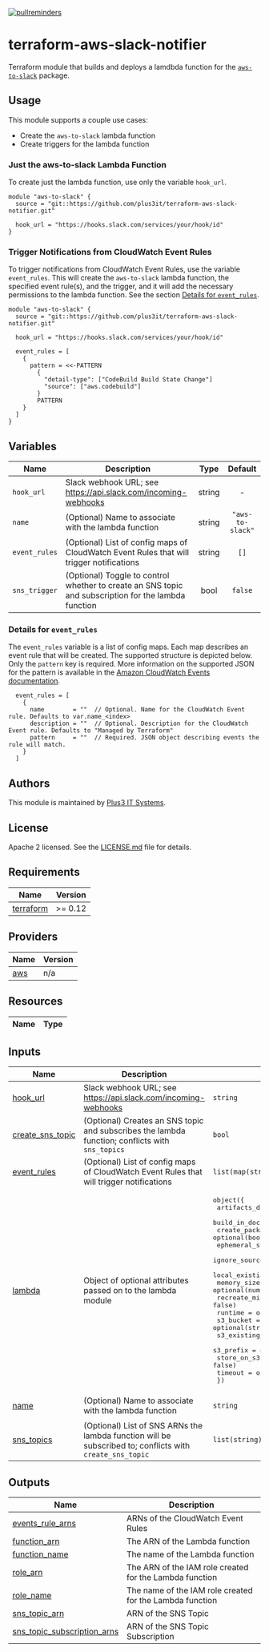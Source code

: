 [![pullreminders](https://pullreminders.com/badge.svg)](https://pullreminders.com?ref=badge)

# terraform-aws-slack-notifier

Terraform module that builds and deploys a lamdbda function for the
[`aws-to-slack`][aws-to-slack] package.

[aws-to-slack]: https://github.com/arabold/aws-to-slack

## Usage

This module supports a couple use cases:

* Create the `aws-to-slack` lambda function
* Create triggers for the lambda function

### Just the aws-to-slack Lambda Function

To create just the lambda function, use only the variable `hook_url`.

```hcl
module "aws-to-slack" {
  source = "git::https://github.com/plus3it/terraform-aws-slack-notifier.git"

  hook_url = "https://hooks.slack.com/services/your/hook/id"
}
```

### Trigger Notifications from CloudWatch Event Rules

To trigger notifications from CloudWatch Event Rules, use the variable
`event_rules`. This will create the `aws-to-slack` lambda function, the
specified event rule(s), and the trigger, and it will add the necessary
permissions to the lambda function. See the section [Details for `event_rules`](#details-for-event_rules).

```hcl
module "aws-to-slack" {
  source = "git::https://github.com/plus3it/terraform-aws-slack-notifier.git"

  hook_url = "https://hooks.slack.com/services/your/hook/id"

  event_rules = [
    {
      pattern = <<-PATTERN
        {
          "detail-type": ["CodeBuild Build State Change"]
          "source": ["aws.codebuild"]
        }
        PATTERN
    }
  ]
}
```

## Variables

| Name | Description | Type | Default |
|------|-------------|:----:|:-------:|
| `hook_url` | Slack webhook URL; see <https://api.slack.com/incoming-webhooks> | string | - |
| `name` | (Optional) Name to associate with the lambda function | string | `"aws-to-slack"` |
| `event_rules` | (Optional) List of config maps of CloudWatch Event Rules that will trigger notifications | string | `[]` |
| `sns_trigger` | (Optional) Toggle to control whether to create an SNS topic and subscription for the lambda function | bool | `false` |

### Details for `event_rules`

The `event_rules` variable is a list of config maps. Each map describes an
event rule that will be created. The supported structure is depicted below.
Only the `pattern` key is required. More information on the supported JSON
for the pattern is available in the [Amazon CloudWatch Events documentation][cloudwatch-docs].

[cloudwatch-docs]: https://docs.aws.amazon.com/AmazonCloudWatch/latest/events/CloudWatchEventsandEventPatterns.html

```hcl
  event_rules = [
    {
      name        = ""  // Optional. Name for the CloudWatch Event rule. Defaults to var.name_<index>
      description = ""  // Optional. Description for the CloudWatch Event rule. Defaults to "Managed by Terraform"
      pattern     = ""  // Required. JSON object describing events the rule will match.
    }
  ]
```

## Authors

This module is maintained by [Plus3 IT Systems](https://github.com/plus3it).

## License

Apache 2 licensed. See the [LICENSE.md](LICENSE.md) file for details.

<!-- BEGIN TFDOCS -->
## Requirements

| Name | Version |
|------|---------|
| <a name="requirement_terraform"></a> [terraform](#requirement\_terraform) | >= 0.12 |

## Providers

| Name | Version |
|------|---------|
| <a name="provider_aws"></a> [aws](#provider\_aws) | n/a |

## Resources

| Name | Type |
|------|------|

## Inputs

| Name | Description | Type | Default | Required |
|------|-------------|------|---------|:--------:|
| <a name="input_hook_url"></a> [hook\_url](#input\_hook\_url) | Slack webhook URL; see <https://api.slack.com/incoming-webhooks> | `string` | n/a | yes |
| <a name="input_create_sns_topic"></a> [create\_sns\_topic](#input\_create\_sns\_topic) | (Optional) Creates an SNS topic and subscribes the lambda function; conflicts with `sns_topics` | `bool` | `false` | no |
| <a name="input_event_rules"></a> [event\_rules](#input\_event\_rules) | (Optional) List of config maps of CloudWatch Event Rules that will trigger notifications | `list(map(string))` | `[]` | no |
| <a name="input_lambda"></a> [lambda](#input\_lambda) | Object of optional attributes passed on to the lambda module | <pre>object({<br/>    artifacts_dir            = optional(string, "builds")<br/>    build_in_docker          = optional(bool, false)<br/>    create_package           = optional(bool, true)<br/>    ephemeral_storage_size   = optional(number)<br/>    ignore_source_code_hash  = optional(bool, true)<br/>    local_existing_package   = optional(string)<br/>    memory_size              = optional(number, 128)<br/>    recreate_missing_package = optional(bool, false)<br/>    runtime                  = optional(string, "nodejs14.x")<br/>    s3_bucket                = optional(string)<br/>    s3_existing_package      = optional(map(string))<br/>    s3_prefix                = optional(string)<br/>    store_on_s3              = optional(bool, false)<br/>    timeout                  = optional(number, 300)<br/>  })</pre> | `{}` | no |
| <a name="input_name"></a> [name](#input\_name) | (Optional) Name to associate with the lambda function | `string` | `"aws-to-slack"` | no |
| <a name="input_sns_topics"></a> [sns\_topics](#input\_sns\_topics) | (Optional) List of SNS ARNs the lambda function will be subscribed to; conflicts with `create_sns_topic` | `list(string)` | `[]` | no |

## Outputs

| Name | Description |
|------|-------------|
| <a name="output_events_rule_arns"></a> [events\_rule\_arns](#output\_events\_rule\_arns) | ARNs of the CloudWatch Event Rules |
| <a name="output_function_arn"></a> [function\_arn](#output\_function\_arn) | The ARN of the Lambda function |
| <a name="output_function_name"></a> [function\_name](#output\_function\_name) | The name of the Lambda function |
| <a name="output_role_arn"></a> [role\_arn](#output\_role\_arn) | The ARN of the IAM role created for the Lambda function |
| <a name="output_role_name"></a> [role\_name](#output\_role\_name) | The name of the IAM role created for the Lambda function |
| <a name="output_sns_topic_arn"></a> [sns\_topic\_arn](#output\_sns\_topic\_arn) | ARN of the SNS Topic |
| <a name="output_sns_topic_subscription_arns"></a> [sns\_topic\_subscription\_arns](#output\_sns\_topic\_subscription\_arns) | ARN of the SNS Topic Subscription |

<!-- END TFDOCS -->
